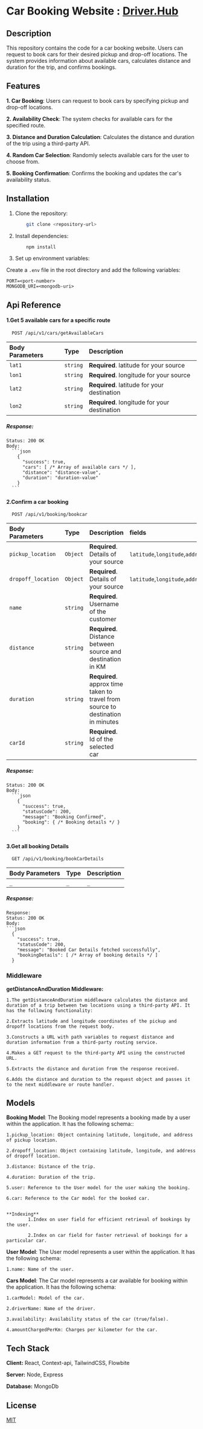# Car Booking Website : [Driver.Hub](https://car-booking-website.onrender.com/)

## Description
This repository contains the code for a car booking website. Users can request to book cars for their desired pickup and drop-off locations. The system provides information about available cars, calculates distance and duration for the trip, and confirms bookings.

## Features
**1. Car Booking**: 
    Users can request to book cars by specifying pickup and drop-off locations.
    
**2. Availability Check**: 
    The system checks for available cars for the specified route.

**3. Distance and Duration Calculation**: 
    Calculates the distance and duration of the trip using a third-party API.

**4. Random Car Selection**: 
    Randomly selects available cars for the user to choose from.

**5. Booking Confirmation**: 
    Confirms the booking and updates the car's availability status.
## Installation
1. Clone the repository:
    ```bash
        git clone <repository-url>
    ```

2. Install dependencies:
    ```bash
        npm install
    ```
3. Set up environment variables:

Create a `.env` file in the root directory and add the following variables:
    
    PORT=<port-number>
    MONGODB_URI=<mongodb-uri>
      
## Api Reference

#### 1.Get 5 available cars for a specific route

```http
  POST /api/v1/cars/getAvailableCars
```

| Body Parameters| Type     | Description                |
| :-------- | :------- | :------------------------- |
| `lat1` | `string` | **Required**. latitude for your source |
| `lon1` | `string` | **Required**. longitude for your source |
| `lat2` | `string` | **Required**. latitude for your destination |
| `lon2` | `string` | **Required**. longitude for your destination |

##### Response:

    Status: 200 OK
    Body:
      ```json
        {
          "success": true,
          "cars": [ /* Array of available cars */ ],
          "distance": "distance-value",
          "duration": "duration-value"
        }
      ```

#### 2.Confirm a car booking
```http
  POST /api/v1/booking/bookcar
```

| Body Parameters| Type     | Description                       |fields|
| :-------- | :------- | :-------------------------------- | :------------ |
| `pickup_location` | `Object` | **Required**. Details of your source | `latitude`,`longitude`,`address` | 
| `dropoff_location` | `Object` | **Required**. Details of your source | `latitude`,`longitude`,`address` |
| `name` | `string` | **Required**. Username of the customer | |
| `distance` | `string` | **Required**. Distance between source and destination in KM ||
| `duration` | `string` | **Required**. approx time taken to travel from source to destination in minutes ||
| `carId` | `string` | **Required**. Id of the selected car ||

##### Response:
    Status: 200 OK
    Body:
      ```json
        {
          "success": true,
          "statusCode": 200,
          "message": "Booking Confirmed",
          "booking": { /* Booking details */ } 
        }
      ```
#### 3.Get all booking Details
```http
  GET /api/v1/booking/bookCarDetails
```

| Body Parameters| Type     | Description                       |
| :-------- | :------- | :-------------------------------- | 
| `_` | `_`  | `_` | 

##### Response:
    Response:
    Status: 200 OK
    Body:
    ```json
      {
        "success": true,
        "statusCode": 200,
        "message": "Booked Car Details fetched successfully",
        "bookingDetails": [ /* Array of booking details */ ]
      }

### Middleware

**getDistanceAndDuration Middleware:**

    1.The getDistanceAndDuration middleware calculates the distance and duration of a trip between two locations using a third-party API. It has the following functionality:

    2.Extracts latitude and longitude coordinates of the pickup and dropoff locations from the request body.

    3.Constructs a URL with path variables to request distance and duration information from a third-party routing service.
    
    4.Makes a GET request to the third-party API using the constructed URL.

    5.Extracts the distance and duration from the response received.
    
    6.Adds the distance and duration to the request object and passes it to the next middleware or route handler.
## Models
**Booking Model**: 
The Booking model represents a booking made by a user within the application. It has the following schema::

    1.pickup_location: Object containing latitude, longitude, and address of pickup location.

    2.dropoff_location: Object containing latitude, longitude, and address of dropoff location.

    3.distance: Distance of the trip.
    
    4.duration: Duration of the trip.
    
    5.user: Reference to the User model for the user making the booking.
    
    6.car: Reference to the Car model for the booked car.

    
    **Indexing**
            1.Index on user field for efficient retrieval of bookings by the user.

            2.Index on car field for faster retrieval of bookings for a particular car.
        
**User Model**:
The User model represents a user within the application. It has the following schema:

    1.name: Name of the user.

**Cars Model**:
The Car model represents a car available for booking within the application. It has the following schema:

    1.carModel: Model of the car.
    
    2.driverName: Name of the driver.
    
    3.availability: Availability status of the car (true/false).
    
    4.amountChargedPerKm: Charges per kilometer for the car.

## Tech Stack

**Client:** React, Context-api, TailwindCSS, Flowbite

**Server:** Node, Express 

**Database:** MongoDb



## License

[MIT](https://choosealicense.com/licenses/mit/)

